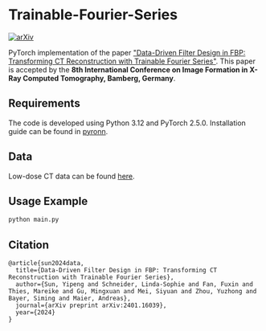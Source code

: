 # Trainable-Fourier-Series

[![arXiv](https://img.shields.io/badge/arXiv-2401.16039-b31b1b.svg)](https://arxiv.org/abs/2401.16039)


PyTorch implementation of the paper ["Data-Driven Filter Design in FBP: Transforming CT Reconstruction with Trainable Fourier Series"](https://arxiv.org/abs/2401.16039). This paper is accepted by the **8th International Conference on Image Formation in X-Ray Computed Tomography, Bamberg, Germany**.

## Requirements

The code is developed using Python 3.12 and PyTorch 2.5.0. 
Installation guide can be found in [pyronn](pyronn).

## Data
Low-dose CT data can be found [here](https://www.nature.com/articles/s41597-021-00893-z#code-availability).


## Usage Example

```bash
python main.py 
```

## Citation

```
@article{sun2024data,
  title={Data-Driven Filter Design in FBP: Transforming CT Reconstruction with Trainable Fourier Series},
  author={Sun, Yipeng and Schneider, Linda-Sophie and Fan, Fuxin and Thies, Mareike and Gu, Mingxuan and Mei, Siyuan and Zhou, Yuzhong and Bayer, Siming and Maier, Andreas},
  journal={arXiv preprint arXiv:2401.16039},
  year={2024}
}
```
